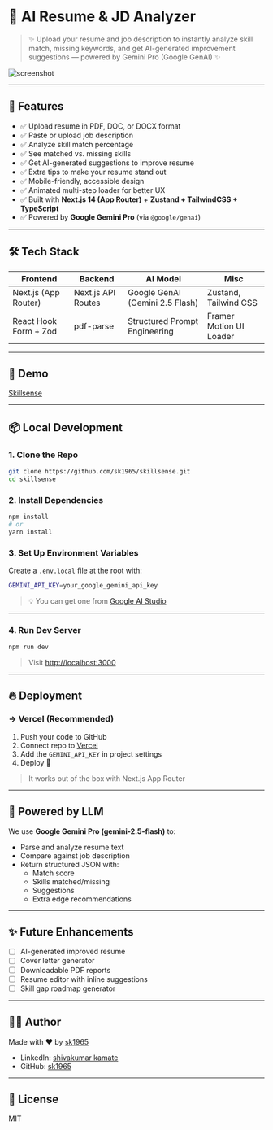 # 🚀 AI Resume & JD Analyzer

> ✨ Upload your resume and job description to instantly analyze skill match, missing keywords, and get AI-generated improvement suggestions — powered by Gemini Pro (Google GenAI) ✨

![screenshot](https://res.cloudinary.com/dolb0no3p/image/upload/v1753967724/hero.png)

---

## 📌 Features

- ✅ Upload resume in PDF, DOC, or DOCX format
- ✅ Paste or upload job description
- ✅ Analyze skill match percentage
- ✅ See matched vs. missing skills
- ✅ Get AI-generated suggestions to improve resume
- ✅ Extra tips to make your resume stand out
- ✅ Mobile-friendly, accessible design
- ✅ Animated multi-step loader for better UX
- ✅ Built with **Next.js 14 (App Router)** + **Zustand + TailwindCSS + TypeScript**
- ✅ Powered by **Google Gemini Pro** (via `@google/genai`)

---

## 🛠️ Tech Stack

| Frontend              | Backend            | AI Model                        | Misc                    |
| --------------------- | ------------------ | ------------------------------- | ----------------------- |
| Next.js (App Router)  | Next.js API Routes | Google GenAI (Gemini 2.5 Flash) | Zustand, Tailwind CSS   |
| React Hook Form + Zod | pdf-parse          | Structured Prompt Engineering   | Framer Motion UI Loader |

---

## 📸 Demo

[Skillsense](https://skillsense.vercel.app/)

---

## 📦 Local Development

### 1. Clone the Repo

```bash
git clone https://github.com/sk1965/skillsense.git
cd skillsense
```

### 2. Install Dependencies

```bash
npm install
# or
yarn install
```

### 3. Set Up Environment Variables

Create a `.env.local` file at the root with:

```bash
GEMINI_API_KEY=your_google_gemini_api_key
```

> 💡 You can get one from [Google AI Studio](https://aistudio.google.com/app/apikey)

---

### 4. Run Dev Server

```bash
npm run dev
```

> Visit [http://localhost:3000](http://localhost:3000)

---

## 🔥 Deployment

### → Vercel (Recommended)

1. Push your code to GitHub
2. Connect repo to [Vercel](https://vercel.com/)
3. Add the `GEMINI_API_KEY` in project settings
4. Deploy 🚀

> It works out of the box with Next.js App Router

---

## 🧠 Powered by LLM

We use **Google Gemini Pro (gemini-2.5-flash)** to:

- Parse and analyze resume text
- Compare against job description
- Return structured JSON with:
  - Match score
  - Skills matched/missing
  - Suggestions
  - Extra edge recommendations

---

## ✨ Future Enhancements

- [ ] AI-generated improved resume
- [ ] Cover letter generator
- [ ] Downloadable PDF reports
- [ ] Resume editor with inline suggestions
- [ ] Skill gap roadmap generator

---

## 👨‍💻 Author

Made with ❤️ by [sk1965](https://github.com/SK1965)

- LinkedIn: [shivakumar kamate](https://linkedin.com/in/shivakumar-kamate)
- GitHub: [sk1965](https://github.com/SK1965)

---

## 📄 License

MIT

